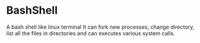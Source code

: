 # BashShell

A bash shell like linux terminal
It can fork new processes, change directory, list all the files in directories and can executes various system calls.
